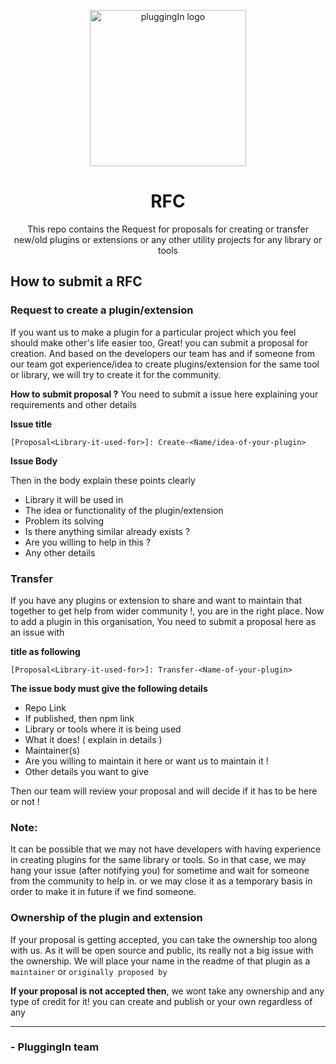 <p align="center">

<img alt="pluggingIn logo" src="https://imgur.com/kjyrz79.png" width="250px" />

</p>

<p align="center">
  <h1 align="center">RFC</h1>
</p>

<p align="center">This repo contains the Request for proposals for creating or transfer new/old plugins or extensions or any other utility projects for any library or tools
  
</p>



## How to submit a RFC

### Request to create a plugin/extension
If you want us to make a plugin for a particular project which you feel should make other's life easier too, Great! you can submit a proposal for creation. And based on the developers our team has and if someone from our team got experience/idea to create plugins/extension for the same tool or library, we will try to create it for the community. 

**How to submit proposal ?**
You need to submit a issue here explaining your requirements and other details

**Issue title**
```
[Proposal<Library-it-used-for>]: Create-<Name/idea-of-your-plugin>
```

**Issue Body**

Then in the body explain these points clearly

- Library it will be used in
- The idea or functionality of the plugin/extension
- Problem its solving
- Is there anything similar already exists ?
- Are you willing to help in this ?
- Any other details


### Transfer
If you have any plugins or extension to share and want to maintain that together to get help from wider community !, you are in the right place.
Now to add a plugin in this organisation, You need to submit a proposal here as an issue with 

**title as following**

```
[Proposal<Library-it-used-for>]: Transfer-<Name-of-your-plugin> 
```

**The issue body must give the following details**

* Repo Link
* If published, then npm link
* Library or tools where it is being used
* What it does! ( explain in details )
* Maintainer(s)
* Are you willing to maintain it here or want us to maintain it !
* Other details you want to give

Then our team will review your proposal and will decide if it has to be here or not !


### Note:

It can be possible that we may not have developers with having experience in creating plugins for the same library or tools.
So in that case, we may hang your issue (after notifying you) for sometime and wait for someone from the community to help in.
or we may close it as a temporary basis in order to make it in future if we find someone.

### Ownership of the plugin and extension
If your proposal is getting accepted, you can take the ownership too along with us. As it will be open source and public, its really not a big issue with the ownership. 
We will place your name in the readme of that plugin as a `maintainer` or `originally proposed by`

**If your proposal is not accepted then**, we wont take any ownership and any type of credit for it! you can create and publish or your own regardless of any 


---

### - PluggingIn team
